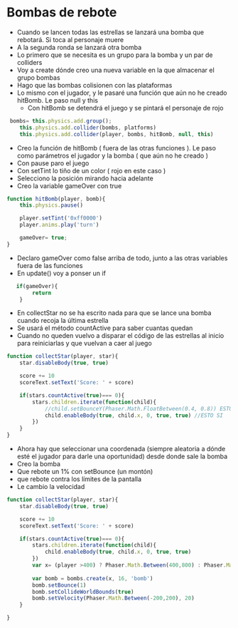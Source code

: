 # Bombas de rebote

- Cuando se lancen todas las estrellas se lanzará una bomba que rebotará. Si toca al personaje muere
- A la segunda ronda se lanzará otra bomba
- Lo primero que se necesita es un grupo para la bomba y un par de colliders
- Voy a create dónde creo una nueva variable en la que almacenar el grupo bombas
- Hago que las bombas colisionen con las plataformas
- Lo mismo con el jugador, y le pasaré una función que aún no he creado hitBomb. Le paso null y this
    - Con hitBomb se detendrá el juego y se pintará el personaje de rojo

~~~js
 bombs= this.physics.add.group();
    this.physics.add.collider(bombs, platforms)
    this.physics.add.collider(player, bombs, hitBomb, null, this)
~~~

- Creo la función de hitBomb ( fuera de las otras funciones ). Le paso como parámetros el jugador y la bomba ( que aún no he creado )
- Con pause paro el juego 
- Con setTint lo tiño de un color ( rojo en este caso )
- Selecciono la posición mirando hacia adelante
- Creo la variable gameOver con true

~~~js
function hitBomb(player, bomb){
    this.physics.pause()

    player.setTint('0xff0000')
    player.anims.play('turn')

    gameOver= true;
}
~~~

- Declaro gameOver como false arriba de todo, junto a las otras variables fuera de las funciones
- En update() voy a ponser un if

~~~js
   if(gameOver){
        return
    }
~~~

- En collectStar no se ha escrito nada para que se lance una bomba cuando recoja la última estrella
- Se usará el método countActive para saber cuantas quedan
- Cuando no queden vuelvo a disparar el código de las estrellas al inicio para reiniciarlas y que vuelvan a caer al juego

~~~js
function collectStar(player, star){
    star.disableBody(true, true)

    score += 10
    scoreText.setText('Score: ' + score)

    if(stars.countActive(true)=== 0){
        stars.children.iterate(function(child){
            //child.setBounceY(Phaser.Math.FloatBetween(0.4, 0.8)) ESTO NO FUNCIONA
            child.enableBody(true, child.x, 0, true, true) //ESTO SI
        })
    }
}
~~~

- Ahora hay que seleccionar una coordenada (siempre aleatoria a dónde esté el jugador para darle una oportunidad) desde donde sale la bomba
- Creo la bomba
- Que rebote un 1% con setBounce (un montón)
- que rebote contra los límites de la pantalla
- Le cambio la velocidad

~~~js
function collectStar(player, star){
    star.disableBody(true, true)

    score += 10
    scoreText.setText('Score: ' + score)

    if(stars.countActive(true)=== 0){
        stars.children.iterate(function(child){
            child.enableBody(true, child.x, 0, true, true)
        })
        var x= (player >400) ? Phaser.Math.Between(400,800) : Phaser.Math.Between(400,800)
    
        var bomb = bombs.create(x, 16, 'bomb')
        bomb.setBounce(1)
        bomb.setCollideWorldBounds(true)
        bomb.setVelocity(Phaser.Math.Between(-200,200), 20)
    }

}
~~~